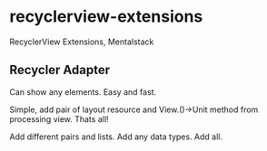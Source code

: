 # recyclerview-extensions
RecyclerView Extensions, Mentalstack

<h2>Recycler Adapter</h2>
<p>Can show any elements. Easy and fast.</p>
<p>Simple, add pair of layout resource and View.()->Unit method from processing view. Thats all!</p>
<p>Add different pairs and lists. Add any data types. Add all.</p>
